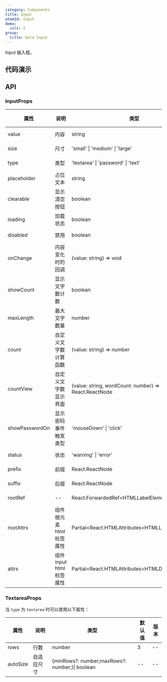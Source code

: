 ```yaml
---
category: Components
title: Input
atomId: Input
demo:
  cols: 2
group:
  title: Data Input
---
```


Input 输入框。

## 代码演示

<!-- prettier-ignore -->
<code src="./demo/basic.tsx"></code>
<code src="./demo/clearable.tsx"></code>
<code src="./demo/size.tsx"></code>
<code src="./demo/slots.tsx"></code>
<code src="./demo/loading.tsx"></code>
<code src="./demo/textarea.tsx"></code>
<code src="./demo/auto-size.tsx"></code>
<code src="./demo/count.tsx"></code>
<code src="./demo/password.tsx"></code>
<code src="./demo/control.tsx"></code>
<code src="./demo/status.tsx"></code>

## API

### InputProps

| 属性           | 说明                     | 类型                                                  | 默认值   | 版本 |
| -------------- | ------------------------ | ----------------------------------------------------- | -------- | ---- |
| value          | 内容                     | string                                                | --       | --   |
| size           | 尺寸                     | 'small' \| 'medium' \| 'large'                        | 'medium' | --   |
| type           | 类型                     | 'textarea' \| 'password' \| 'text'                    | 'text'   | --   |
| placeholder    | 占位文本                 | string                                                | --       | --   |
| clearable      | 显示清空按钮             | boolean                                               | --       | --   |
| loading        | 加载状态                 | boolean                                               | --       | --   |
| disabled       | 禁用                     | boolean                                               | --       | --   |
| onChange       | 内容变化时的回调         | (value: string) => void                               | --       | --   |
| showCount      | 显示文字数计数           | boolean                                               | --       | --   |
| maxLength      | 最大文字数量             | number                                                | --       | --   |
| count          | 自定义文字数计算函数     | (value: string) => number                             | --       | --   |
| countView      | 自定义文字数显示界面     | (value: string, wordCount: number) => React.ReactNode | --       | --   |
| showPasswordOn | 显示密码事件触发类型     | 'mouseDown' \| 'click'                                | 'click'  | --   |
| status         | 状态                     | 'warning' \| 'error'                                  | --       | --   |
| prefix         | 前缀                     | React.ReactNode                                       | --       | --   |
| suffix         | 后缀                     | React.ReactNode                                       | --       | --   |
| rootRef        | --                       | React.ForwardedRef\<HTMLLabelElement\>                | --       | --   |
| rootAttrs      | 组件根元素 html 标签属性 | Partial\<React.HTMLAttributes\<HTMLLabelElement>>     | --       | --   |
| attrs          | 组件 input html 标签属性 | Partial\<React.HTMLAttributes\<HTMLDivElement>>       | --       | --   |

### TextareaProps

当 `type` 为 `textarea` 时可以使用以下属性：

| 属性     | 说明       | 类型                                           | 默认值 | 版本 |
| -------- | ---------- | ---------------------------------------------- | ------ | ---- |
| rows     | 行数       | number                                         | 3      | --   |
| autoSize | 自适应尺寸 | {minRows?: number;maxRows?: number;}\| boolean | --     | --   |
